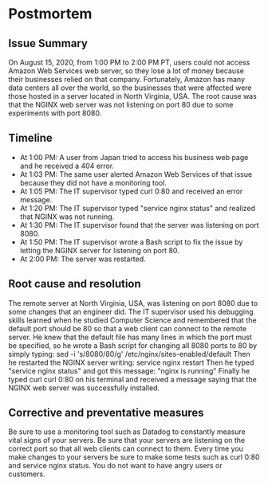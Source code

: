 # Postmortem   
## Issue Summary   
On August 15, 2020, from 1:00 PM to 2:00 PM PT, users could not access Amazon Web Services web server, so they lose a lot of money because their businesses relied on that company. Fortunately, Amazon has many data centers all over the world, so the businesses that were affected were those hosted in a server located in North Virginia, USA. The root cause was that the NGINX web server was not listening on port 80 due to some experiments with port 8080.
## Timeline   
- At 1:00 PM: A user from Japan tried to access his business web page and he received a 404 error.
- At 1:03 PM: The same user alerted Amazon Web Services of that issue because they did not have a monitoring tool.
- At 1:05 PM: The IT supervisor typed curl 0:80 and received an error message.
- At 1:20 PM: The IT supervisor typed "service nginx status" and realized that NGINX was not running.
- At 1:30 PM: The IT supervisor found that the server was listening on port 8080.
- At 1:50 PM: The IT supervisor wrote a Bash script to fix the issue by letting the NGINX server for listening on port 80.
- At 2:00 PM: The server was restarted.
## Root cause and resolution   
The remote server at North Virginia, USA, was listening on port 8080 due to some changes that an engineer did. The IT supervisor used his debugging skills learned when he studied Computer Science and remembered that the default port should be 80 so that a web client can connect to the remote server. He knew that the default file has many lines in which the port must be specified, so he wrote a Bash script for changing all 8080 ports to 80 by simply typing:
sed -i 's/8080/80/g' /etc/nginx/sites-enabled/default
Then he restarted the NGINX server writing:
service nginx restart
Then he typed "service nginx status" and got this message: "nginx is running"
Finally he typed curl curl 0:80 on his terminal and received a message saying that the NGINX web server was successfully installed.
## Corrective and preventative measures   
Be sure to use a monitoring tool such as Datadog to constantly measure vital signs of your servers. Be sure that your servers are listening on the correct port so that all web clients can connect to them. Every time you make changes to your servers be sure to make some tests such as curl 0:80 and service nginx status. You do not want to have angry users or customers.
